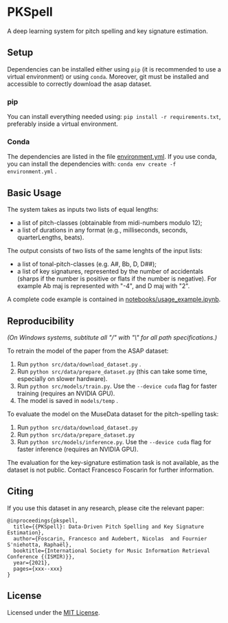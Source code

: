 # PKSpell

A deep learning system for pitch spelling and key signature estimation.

## Setup

Dependencies can be installed either using `pip` (it is recommended to use a virtual environment) or using `conda`. Moreover, git must be installed and accessible to correctly download the asap dataset.

### pip

You can install everything needed using: `pip install -r requirements.txt`, preferably inside a virtual environment.

### Conda 

The dependencies are listed in the file [environment.yml](environment.yml).
If you use conda, you can install the dependencies with: `conda env create -f environment.yml` .

## Basic Usage
The system takes as inputs two lists of equal lengths: 
- a list of pitch-classes (obtainable from midi-numbers modulo 12);
- a list of durations in any format (e.g., milliseconds, seconds, quarterLengths, beats).

The output consists of two lists of the same lenghts of the input lists:
- a list of tonal-pitch-classes (e.g. A#, Bb, D, D##);
- a list of key signatures, represented by the number of accidentals (sharps if the number is positive or flats if the number is negative). For example Ab maj is represented with "-4", and D maj with "2".

A complete code example is contained in [notebooks/usage_example.ipynb](notebooks/usage_example.ipynb).

## Reproducibility
*(On Windows systems, subtitute all "/" with "\\" for all path specifications.)* 

To retrain the model of the paper from the ASAP dataset:
1. Run `python src/data/download_dataset.py` .
1. Run `python src/data/prepare_dataset.py` (this can take some time, especially on slower hardware).
1. Run `python src/models/train.py`. Use the ``--device cuda`` flag for faster training (requires an NVIDIA GPU).
1. The model is saved in `models/temp` .


To evaluate the model on the MuseData dataset for the pitch-spelling task:
1. Run `python src/data/download_dataset.py`  
1. Run `python src/data/prepare_dataset.py`
1. Run `python src/models/inference.py`. Use the ``--device cuda`` flag for faster inference (requires an NVIDIA GPU).

The evaluation for the key-signature estimation task is not available, as the dataset is not public. Contact Francesco Foscarin for further information.


## Citing
If you use this dataset in any research, please cite the relevant paper:

```
@inproceedings{pkspell,
  title={{PKSpell}: Data-Driven Pitch Spelling and Key Signature Estimation},
  author={Foscarin, Francesco and Audebert, Nicolas  and Fournier S'niehotta, Raphaël},
  booktitle={International Society for Music Information Retrieval Conference {(ISMIR)}},
  year={2021},
  pages={xxx--xxx}
}
```

## License
Licensed under the [MIT License](LICENSE).


